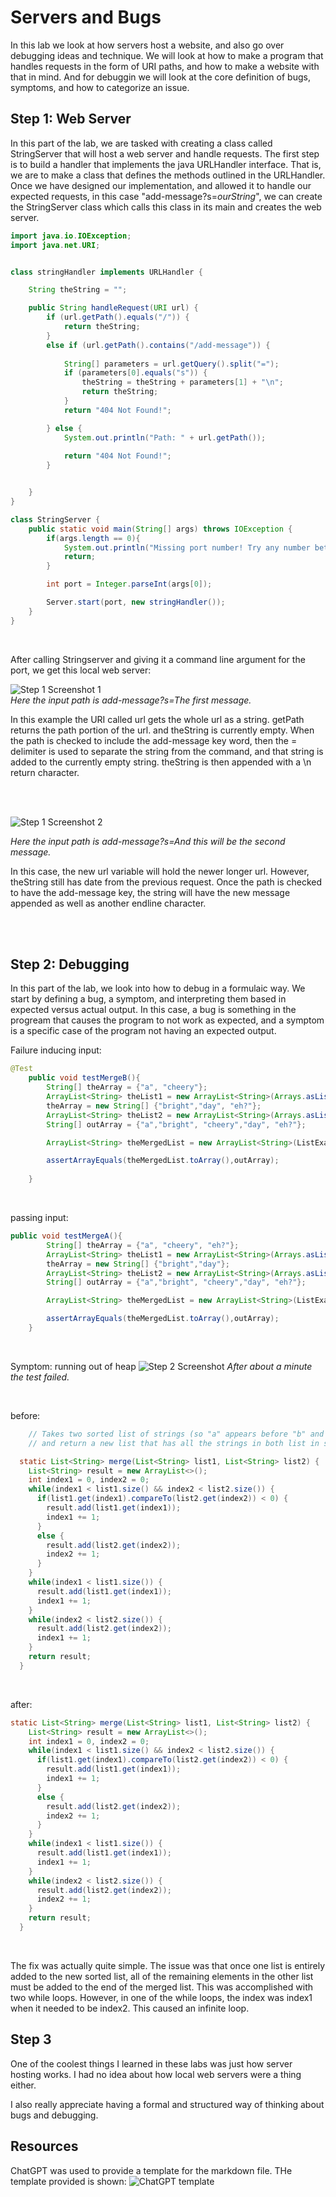 # Servers and Bugs
In this lab we look at how servers host a website, and also go over debugging ideas and technique. We
will look at how to make a program that handles requests in the form of URI paths, and how to 
make a website with that in mind. And for debuggin we will look at the core definition of
bugs, symptoms, and how to categorize an issue.

## Step 1: Web Server 
In this part of the lab, we are tasked with creating a class called StringServer that will 
host a web server and handle requests. The first step is to build a handler that implements
the java URLHandler interface. That is, we are to make a class that defines the methods
outlined in the URLHandler. Once we have designed our implementation, and allowed it to 
handle our expected requests, in this case "add-message?s=*ourString*", we can create
the StringServer class which calls this class in its main and creates the web server.

~~~java
import java.io.IOException;
import java.net.URI;


class stringHandler implements URLHandler {

    String theString = "";

    public String handleRequest(URI url) {
        if (url.getPath().equals("/")) {
            return theString;
        } 
        else if (url.getPath().contains("/add-message")) {
            
            String[] parameters = url.getQuery().split("=");
            if (parameters[0].equals("s")) {
                theString = theString + parameters[1] + "\n";
                return theString;
            }
            return "404 Not Found!";

        } else {
            System.out.println("Path: " + url.getPath());
            
            return "404 Not Found!";
        }


    }
}

class StringServer {
    public static void main(String[] args) throws IOException {
        if(args.length == 0){
            System.out.println("Missing port number! Try any number between 1024 to 49151");
            return;
        }

        int port = Integer.parseInt(args[0]);

        Server.start(port, new stringHandler());
    }
}
~~~
<br/>

After calling Stringserver and giving it a command line argument for the port, we get this
local web server: 

![Step 1 Screenshot 1](images/L2s1-1.png)  
_Here the input path is add-message?s=The first message._


In this example the URI called url gets the whole url as a string. getPath returns the path portion
of the url. and theString is currently empty. When the path is checked to include the add-message
key word, then the = delimiter is used to separate the string from the command, and that
string is added to the currently empty string. theString is then appended with a \n return character.


<br/>
<br/>

![Step 1 Screenshot 2](images/L2s1-2.png)

_Here the input path is add-message?s=And this will be the second message._


In this case, the new url variable will hold the newer longer url. However, theString still has date from the previous 
request. Once the path is checked to have the add-message key, the string will have the new message appended as well
as another endline character. 

<br/>
<br/>

## Step 2: Debugging
In this part of the lab, we look into how to debug in a formulaic way. We start by defining a bug,
a symptom, and interpreting them based in expected versus actual output. In this case, a bug is something
in the progream that causes the program to not work as expected, and a symptom is a specific case of the program
not having an expected output.


Failure inducing input:

~~~java
@Test
    public void testMergeB(){
        String[] theArray = {"a", "cheery"};
        ArrayList<String> theList1 = new ArrayList<String>(Arrays.asList(theArray));
        theArray = new String[] {"bright","day", "eh?"};
        ArrayList<String> theList2 = new ArrayList<String>(Arrays.asList(theArray));
        String[] outArray = {"a","bright", "cheery","day", "eh?"};

        ArrayList<String> theMergedList = new ArrayList<String>(ListExamples.merge(theList1, theList2));

        assertArrayEquals(theMergedList.toArray(),outArray);
        
    }
~~~
<br/>

passing input:

~~~java
public void testMergeA(){
        String[] theArray = {"a", "cheery", "eh?"};
        ArrayList<String> theList1 = new ArrayList<String>(Arrays.asList(theArray));
        theArray = new String[] {"bright","day"};
        ArrayList<String> theList2 = new ArrayList<String>(Arrays.asList(theArray));
        String[] outArray = {"a","bright", "cheery","day", "eh?"};

        ArrayList<String> theMergedList = new ArrayList<String>(ListExamples.merge(theList1, theList2));

        assertArrayEquals(theMergedList.toArray(),outArray);
    }
~~~

<br/>

Symptom: running out of heap
![Step 2 Screenshot](images/L2s2.png)
_After about a minute the test failed._


<br/>

before: 

~~~Java
    // Takes two sorted list of strings (so "a" appears before "b" and so on),
    // and return a new list that has all the strings in both list in sorted order.

  static List<String> merge(List<String> list1, List<String> list2) {
    List<String> result = new ArrayList<>();
    int index1 = 0, index2 = 0;
    while(index1 < list1.size() && index2 < list2.size()) {
      if(list1.get(index1).compareTo(list2.get(index2)) < 0) {
        result.add(list1.get(index1));
        index1 += 1;
      }
      else {
        result.add(list2.get(index2));
        index2 += 1;
      }
    }
    while(index1 < list1.size()) {
      result.add(list1.get(index1));
      index1 += 1;
    }
    while(index2 < list2.size()) {
      result.add(list2.get(index2));
      index1 += 1;
    }
    return result;
  }
~~~


<br/>

after:
~~~java
static List<String> merge(List<String> list1, List<String> list2) {
    List<String> result = new ArrayList<>();
    int index1 = 0, index2 = 0;
    while(index1 < list1.size() && index2 < list2.size()) {
      if(list1.get(index1).compareTo(list2.get(index2)) < 0) {
        result.add(list1.get(index1));
        index1 += 1;
      }
      else {
        result.add(list2.get(index2));
        index2 += 1;
      }
    }
    while(index1 < list1.size()) {
      result.add(list1.get(index1));
      index1 += 1;
    }
    while(index2 < list2.size()) {
      result.add(list2.get(index2));
      index2 += 1;
    }
    return result;
  }
~~~
<br/>


The fix was actually quite simple. The issue was that once one list is entirely added to the new sorted list, all
of the remaining elements in the other list must be added to the end of the merged list. This was accomplished
with two while loops. However, in one of the while loops, the index was index1 when it needed to be index2. 
This caused an infinite loop.

## Step 3
One of the coolest things I learned in these labs was just how server hosting works. I had no idea 
about how local web servers were a thing either. 


I also really appreciate having a formal and structured way of thinking about bugs and debugging.

## Resources

ChatGPT was used to provide a template for the markdown file. THe template provided is shown:
![ChatGPT template](images/L2ChatGPT.png)